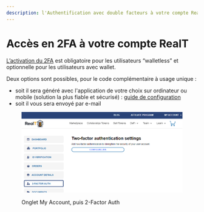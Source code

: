 ```yaml
---
description: l'Authentification avec double facteurs à votre compte RealT
---
```


# Accès en 2FA à votre compte RealT

[L’activation du 2FA](https://www.ma-vie-administrative.fr/particuliers/ma-vie-connectee/authentification-double-facteur/) est obligatoire pour les utilisateurs “walletless” et optionnelle pour les utilisateurs avec wallet.

Deux options sont possibles, pour le code complémentaire à usage unique :&#x20;

* soit il sera généré avec l'application de votre choix sur ordinateur ou mobile (solution la plus fiable et sécurisé) : [guide de configuration](https://wp2fa.io/support/kb/configuring-2fa-apps/)
* soit il vous sera envoyé par e-mail

<figure><img src="../.gitbook/assets/image (128).png" alt=""><figcaption><p>Onglet My Account, puis 2-Factor Auth</p></figcaption></figure>
